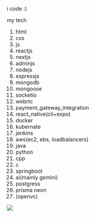 i code :)

my tech
1. html
2. css
3. js
4. reactjs
5. nextjs
6. adminjs
7. nodejs
8. expressjs
9. mongodb
10. mongoose
11. socketio
12. webrtc
13. payment_gateway_integration
14. react_native(cli+expo)
15. docker
16. kubernate
17. jenkins
18. aws(ec2, ebs, loadbalancers)
19. java
20. python
21. cpp
22. c
23. springboot
24. ai(mainly gemini)
25. postgress
26. prisma neon
27. (openvc)

![](https://komarev.com/ghpvc/?username=yogeshvas)
